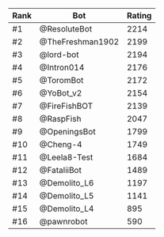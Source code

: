 Rank|Bot|Rating
---|---|---
#1|@ResoluteBot|2214
#2|@TheFreshman1902|2199
#3|@lord-bot|2194
#4|@Intron014|2176
#5|@ToromBot|2172
#6|@YoBot_v2|2154
#7|@FireFishBOT|2139
#8|@RaspFish|2047
#9|@OpeningsBot|1799
#10|@Cheng-4|1749
#11|@Leela8-Test|1684
#12|@FataliiBot|1489
#13|@Demolito_L6|1197
#14|@Demolito_L5|1141
#15|@Demolito_L4|895
#16|@pawnrobot|590

